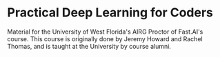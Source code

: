 # Practical Deep Learning for Coders
Material for the University of West Florida's AIRG Proctor of Fast.AI's course. This course is originally done by Jeremy Howard and Rachel Thomas, and is taught at the University by course alumni.
